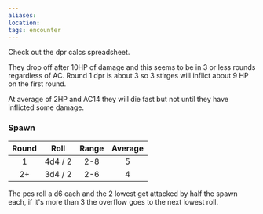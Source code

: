 ```yaml
---
aliases:
location:
tags: encounter
---
```


Check out the dpr calcs spreadsheet.

They drop off after 10HP of damage and this seems to be in 3 or less rounds regardless of AC.  Round 1 dpr is about 3 so 3 stirges will inflict about 9 HP on the first round.

At average of 2HP and AC14 they will die fast but not until they have inflicted some damage.

### Spawn

| Round | Roll | Range | Average |
|:---:|:---:|:---:|:---:|
| 1 | 4d4 / 2 | 2-8 | 5 |
| 2+ | 3d4 / 2 | 2-6 | 4 |

The pcs roll a d6 each and the 2 lowest get attacked by half the spawn each, if it's more than 3 the overflow goes to the next lowest roll.
